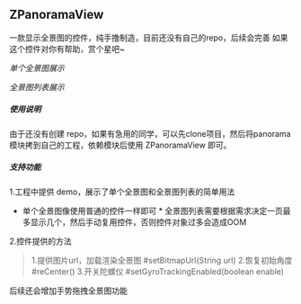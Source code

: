 ZPanoramaView
---
一款显示全景图的控件，纯手撸制造，目前还没有自己的repo，后续会完善
如果这个控件对你有帮助，赏个星吧~

*单个全景图展示*

*全景图列表展示*

##### 使用说明

由于还没有创建 repo，如果有急用的同学，可以先clone项目，然后将panorama模块拷到自己的工程，依赖模块后使用 ZPanoramaView 即可。

##### 支持功能

1.工程中提供 demo，展示了单个全景图和全景图列表的简单用法
   * 单个全景图像使用普通的控件一样即可
    * 全景图列表需要根据需求决定一页最多显示几个，然后手动复用控件，否则控件对象过多会造成OOM


2.控件提供的方法

> 1.提供图片url，加载渲染全景图 #setBitmapUrl(String url)
> 2.恢复初始角度 #reCenter()
> 3.开关陀螺仪 #setGyroTrackingEnabled(boolean enable)

后续还会增加手势拖拽全景图功能

